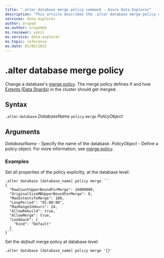 ```yaml
---
title: ".alter database merge policy command - Azure Data Explorer"
description: "This article describes the .alter database merge policy command in Azure Data Explorer."
services: data-explorer
author: orspod
ms.author: orspodek
ms.reviewer: yonil
ms.service: data-explorer
ms.topic: reference
ms.date: 01/05/2022
---
```

# .alter database merge policy

Change a database's [merge policy](mergepolicy.md). The merge policy defines if and how [Extents (Data Shards)](../management/extents-overview.md) in the cluster should get merged.

## Syntax

`.alter` `database` *DatabaseName* `policy` `merge` *PolicyObject*

## Arguments

*DatabaseName* - Specify the name of the database.
*PolicyObject* - Define a policy object. For more information, see [merge policy](mergepolicy.md).

### Examples

Set all properties of the policy explicitly, at the database level:

```kusto
.alter database [database_name] policy merge ```
{
  "RowCountUpperBoundForMerge": 16000000,
  "OriginalSizeMBUpperBoundForMerge": 0,
  "MaxExtentsToMerge": 100,
  "LoopPeriod": "01:00:00",
  "MaxRangeInHours": 24,
  "AllowRebuild": true,
  "AllowMerge": true,
  "Lookback": {
    "Kind": "Default"
  }
}```
```

Set the *default* merge policy at database level:

```kusto
.alter database [database_name] policy merge '{}'
```
